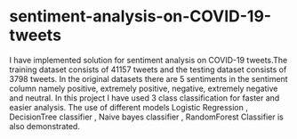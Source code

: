 # sentiment-analysis-on-COVID-19-tweets
I have implemented solution for sentiment analysis on COVID-19 tweets.The training dataset consists of 41157 tweets and the testing dataset consists of 3798 tweets. In the original datasets there are 5 sentiments in the sentiment column namely positive, extremely positive, negative, extremely negative and neutral. In this project I have used 3 class classification for faster and easier analysis. 
The use of different models Logistic Regression , DecisionTree classifier , Naive bayes classifier , RandomForest Classifier is also demonstrated.
